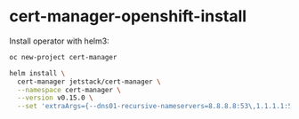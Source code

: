 # cert-manager-openshift-install

Install operator with helm3:

```bash
oc new-project cert-manager

helm install \
  cert-manager jetstack/cert-manager \
  --namespace cert-manager \
  --version v0.15.0 \
  --set 'extraArgs={--dns01-recursive-nameservers=8.8.8.8:53\,1.1.1.1:53}'
```

